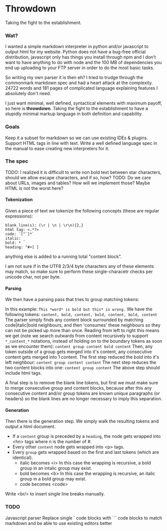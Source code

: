 # Throwdown

Taking the fight to the establishment.

### Wat?
I wanted a simple markdown interpreter in python and/or javascript to output html for my website. Python does not have a bug-free official distribution, javascript only has things you install through npm and I don't want to have anything to do with node and the 100 MB of dependencies you end up uploading to your FTP server in order to do the most basic tasks.

So writing my own parser it is then eh? I tried to trudge through the commonmark markdown spec and had a heart attack at the complexity. 24722 words and 181 pages of complicated language explaining features I absolutely don't need.

I just want minimal, well defined, syntactical elements with maximum payoff, so here is **throwdown**. Taking the fight to the establishment to have a stupidly minimal markup language in both definition and capability.

### Goals
Keep it a subset for markdown so we can use existing IDEs & plugins.
Support HTML tags in line with text.
Write a well defined  language spec in the manual to ease creating new interpreters for it.

### The spec
TODO: I realized it is difficult to write non bold text between star characters, should we allow escape characters, and if so, how?
TODO: Do we care about URLs, images and tables? How will we implement those? Maybe HTML is not the worst here?

#### Tokenization
Given a piece of text we tokenize the following concepts (these are regular expressions):
```
blank_line(s): (\r | \n | \r\n){2,}
html tag: <.*?>
code: `[^`]*`
italic: _
bold: *
heading: ^#+[ ]
```
anything else is added to a running total "content block".

I am not sure if in the UTF8 2/3/4 byte characters any of these elements may match, so make sure to perform these single-characetr checks per unicode char, not per byte.

#### Parsing
We then have a parsing pass that tries to group matching tokens:

In this example:
```This *word* is bold but this* is wrong.```
We have the following tokens:
```content, bold, content, bold, content, bold, content```
The parser simply finds any content block surrounded by matching code|italic|bold neighbours, and then 'consumes' these neighbours so they can not be picked up more than once.
Reading from left to right this means we get (note we search outwards from content recursively to support `*_content_*` notations, instead of holding on to the boundary tokens as soon as we encounter them):
```content group content bold content```
Then, any token outside of a group gets merged into it's content, any consecutive content gets merged into 1 content. The first step reduced the bold into it's left neighbour:
```content group content content```
The next step reduces the two content blocks into one:
```content group content```
The above step should include html tags.

A final step is to remove the blank line tokens, but first we must make sure to merge consecutive group and content blocks,
because after this any consecutive content and/or group tokens are known unique paragraphs (or headers) so the blank 
lines are no longer necessary to imply this separation.

#### Generation
Then there is the generation step. We simply walk the resulting tokens and output a html document.
- If a `content` group is preceded by a `heading`, the node gets wrapped into &lt;hn&gt; tags where n is the number of #.
- Every other `content` node gets wrapped into &lt;p&gt; tags.
- Every `group` gets wrapped based on the first and last tokens (which are identical).
  - italic becomes &lt;i&gt; In this case the wrapping is recursive, a bold group in an intalic group may exist. 
  - bold becomes &lt;b&gt;  In this case the wrapping is recursive, an italic group in a bold group may exist.
  - code becomes &lt;code&gt;

Write &lt;br/&gt; to insert single line breaks manually.

### TODO

Javascript parser
Replace single ` code blocks with ``` code blocks to match markdown and be able to use existing editors better
